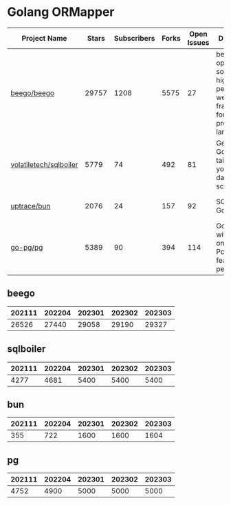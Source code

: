 # Golang ORMapper

| Project Name | Stars | Subscribers | Forks | Open Issues | Description | Create Update | Last Update |
| ------------ | ----- | ----------- | ----- | ----------- | ----------- | ----------- | ----------- |
| [beego/beego](https://github.com/beego/beego) | 29757 | 1208 | 5575 | 27 | beego is an open-source, high-performance web framework for the Go programming language. | 2012-02-29 02:32:08 | 2023-05-21 06:20:42 |
| [volatiletech/sqlboiler](https://github.com/volatiletech/sqlboiler) | 5779 | 74 | 492 | 81 | Generate a Go ORM tailored to your database schema. | 2016-02-21 06:18:25 | 2023-05-21 16:20:46 |
| [uptrace/bun](https://github.com/uptrace/bun) | 2076 | 24 | 157 | 92 | SQL-first Golang ORM | 2021-05-03 11:40:52 | 2023-05-20 08:27:43 |
| [go-pg/pg](https://github.com/go-pg/pg) | 5389 | 90 | 394 | 114 | Golang ORM with focus on PostgreSQL features and performance | 2013-04-24 12:31:41 | 2023-05-15 05:40:58 |
## beego

| 202111 | 202204 | 202301 | 202302 | 202303 |
| ------ | ------ | ------ | ------ | ------ |
| 26526 | 27440 | 29058 | 29190 | 29327 |
## sqlboiler

| 202111 | 202204 | 202301 | 202302 | 202303 |
| ------ | ------ | ------ | ------ | ------ |
| 4277 | 4681 | 5400 | 5400 | 5400 |
## bun

| 202111 | 202204 | 202301 | 202302 | 202303 |
| ------ | ------ | ------ | ------ | ------ |
| 355 | 722 | 1600 | 1600 | 1604 |
## pg

| 202111 | 202204 | 202301 | 202302 | 202303 |
| ------ | ------ | ------ | ------ | ------ |
| 4752 | 4900 | 5000 | 5000 | 5000 |
